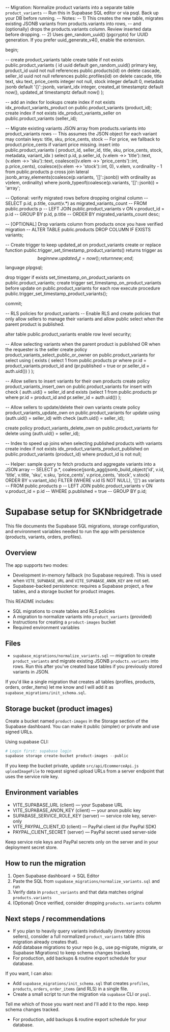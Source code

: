 -- Migration: Normalize product variants into a separate table `product_variants`
-- Run this in Supabase SQL editor or via psql. Back up your DB before running.
-- Notes:
-- 1) This creates the new table, migrates existing JSONB variants from products.variants into rows,
--    and (optionally) drops the products.variants column. Review inserted data before dropping.
-- 2) Uses gen_random_uuid() (pgcrypto) for UUID generation. If you prefer uuid_generate_v4(), enable the extension.

begin;

-- create product_variants table
create table if not exists public.product_variants (
	id uuid default gen_random_uuid() primary key,
	product_id uuid not null references public.products(id) on delete cascade,
	seller_id uuid not null references public.profiles(id) on delete cascade,
	title text,
	sku text,
	price_cents integer not null,
	stock integer default 0,
	metadata jsonb default '{}'::jsonb,
	variant_idx integer,
	created_at timestamptz default now(),
	updated_at timestamptz default now()
);

-- add an index for lookups
create index if not exists idx_product_variants_product on public.product_variants (product_id);
create index if not exists idx_product_variants_seller on public.product_variants (seller_id);

-- Migrate existing variants JSON array from products.variants into product_variants rows
-- This assumes the JSON object for each variant may contain keys: title, sku, price_cents, stock
-- For price, we fallback to product.price_cents if variant price missing.
insert into public.product_variants (
	product_id, seller_id, title, sku, price_cents, stock, metadata, variant_idx
)
select
	p.id,
	p.seller_id,
	(v.elem ->> 'title')::text,
	(v.elem ->> 'sku')::text,
	coalesce((v.elem ->> 'price_cents')::int, p.price_cents),
	coalesce((v.elem ->> 'stock')::int, 0),
	v.elem,
	v.ordinality - 1
from public.products p
cross join lateral jsonb_array_elements(coalesce(p.variants, '[]'::jsonb)) with ordinality as v(elem, ordinality)
where jsonb_typeof(coalesce(p.variants, '[]'::jsonb)) = 'array';

-- Optional: verify migrated rows before dropping original column
-- SELECT p.id, p.title, count(v.*) as migrated_variants_count
-- FROM public.products p
-- LEFT JOIN public.product_variants v ON v.product_id = p.id
-- GROUP BY p.id, p.title
-- ORDER BY migrated_variants_count desc;

-- [OPTIONAL] Drop variants column from products once you have verified migration
-- ALTER TABLE public.products DROP COLUMN IF EXISTS variants;

-- Create trigger to keep updated_at on product_variants
create or replace function public.trigger_set_timestamp_product_variants()
returns trigger as $$
begin
	new.updated_at = now();
	return new;
end;
$$ language plpgsql;

drop trigger if exists set_timestamp_on_product_variants on public.product_variants;
create trigger set_timestamp_on_product_variants before update on public.product_variants
for each row execute procedure public.trigger_set_timestamp_product_variants();

commit;

-- RLS policies for product_variants
-- Enable RLS and create policies that only allow sellers to manage their variants and allow public select when the parent product is published.

alter table public.product_variants enable row level security;

-- Allow selecting variants when the parent product is published OR when the requester is the seller
create policy product_variants_select_public_or_owner on public.product_variants
	for select
	using (
		exists (
			select 1 from public.products pr
			where pr.id = product_variants.product_id
				and (pr.published = true or pr.seller_id = auth.uid())
		)
	);

-- Allow sellers to insert variants for their own products
create policy product_variants_insert_own on public.product_variants
	for insert
	with check (
		auth.uid() = seller_id
		and exists (select 1 from public.products pr where pr.id = product_id and pr.seller_id = auth.uid())
	);

-- Allow sellers to update/delete their own variants
create policy product_variants_update_own on public.product_variants
	for update
	using (auth.uid() = seller_id)
	with check (auth.uid() = seller_id);

create policy product_variants_delete_own on public.product_variants
	for delete
	using (auth.uid() = seller_id);

-- Index to speed up joins when selecting published products with variants
create index if not exists idx_product_variants_product_published on public.product_variants (product_id) where product_id is not null;

-- Helper: sample query to fetch products and aggregate variants into a JSON array
-- SELECT p.*, coalesce(jsonb_agg(jsonb_build_object('id', v.id, 'title', v.title, 'sku', v.sku, 'price_cents', v.price_cents, 'stock', v.stock) ORDER BY v.variant_idx) FILTER (WHERE v.id IS NOT NULL), '[]') as variants
-- FROM public.products p
-- LEFT JOIN public.product_variants v ON v.product_id = p.id
-- WHERE p.published = true
-- GROUP BY p.id;
# Supabase setup for SKNbridgetrade

This file documents the Supabase SQL migrations, storage configuration, and environment variables needed to run the app with persistence (products, variants, orders, profiles).

## Overview
The app supports two modes:
- Development in-memory fallback (no Supabase required). This is used when `VITE_SUPABASE_URL` and `VITE_SUPABASE_ANON_KEY` are not set.
- Supabase-backed persistence: requires a Supabase project, a few tables, and a storage bucket for product images.

This README includes:
- SQL migrations to create tables and RLS policies
- A migration to normalize variants into `product_variants` (provided)
- Instructions for creating a `product-images` bucket
- Required environment variables

## Files
- `supabase_migrations/normalize_variants.sql` — migration to create `product_variants` and migrate existing JSONB `products.variants` into rows. Run this after you've created base tables if you previously stored variants in JSON.

If you'd like a single migration that creates all tables (profiles, products, orders, order_items) let me know and I will add it as `supabase_migrations/init_schema.sql`.

## Storage bucket (product images)
Create a bucket named `product-images` in the Storage section of the Supabase dashboard. You can make it public (simpler) or private and use signed URLs.

Using supabase CLI:
```powershell
# Login first: supabase login
supabase storage create-bucket product-images --public
```

If you keep the bucket private, update `src/api/EcommerceApi.js` `uploadImageFile` to request signed upload URLs from a server endpoint that uses the service role key.

## Environment variables
- VITE_SUPABASE_URL (client) — your Supabase URL
- VITE_SUPABASE_ANON_KEY (client) — your anon public key
- SUPABASE_SERVICE_ROLE_KEY (server) — service role key, server-only
- VITE_PAYPAL_CLIENT_ID (client) — PayPal client id (for PayPal SDK)
- PAYPAL_CLIENT_SECRET (server) — PayPal secret used server-side

Keep service role keys and PayPal secrets only on the server and in your deployment secret store.

## How to run the migration
1. Open Supabase dashboard → SQL Editor
2. Paste the SQL from `supabase_migrations/normalize_variants.sql` and run
3. Verify data in `product_variants` and that data matches original `products.variants`
4. (Optional) Once verified, consider dropping `products.variants` column

## Next steps / recommendations
- If you plan to heavily query variants individually (inventory across sellers), consider a full normalized `product_variants` table (this migration already creates that).
- Add database migrations to your repo (e.g., use pg-migrate, migrate, or Supabase Migrations) to keep schema changes tracked.
- For production, add backups & routine export schedule for your database.

If you want, I can also:
- Add `supabase_migrations/init_schema.sql` that creates `profiles`, `products`, `orders`, `order_items` (and RLS) in a single file.
- Create a small script to run the migration via `supabase` CLI or `psql`.

Tell me which of those you want next and I'll add it to the repo.
 keep schema changes tracked.
- For production, add backups & routine export schedule for your database.

